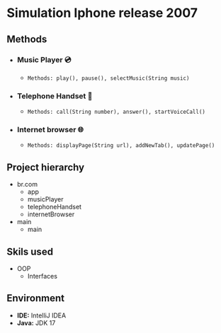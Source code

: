# Simulation Iphone release 2007

## Methods 
- ### Music Player 💿
   - `Methods: play(), pause(), selectMusic(String music)` 
    
- ### Telephone Handset 📱
  - `Methods: call(String number), answer(), startVoiceCall()`

- ### Internet browser 🌐
  - `Methods: displayPage(String url), addNewTab(), updatePage()`

## Project hierarchy 
  - br.com 
    - app 
    - musicPlayer 
    - telephoneHandset 
    - internetBrowser 
  - main 
      - main 

## Skils used
  - OOP
    - Interfaces
  
## Environment
- **IDE:** IntelliJ IDEA
- **Java:** JDK 17


    
 




